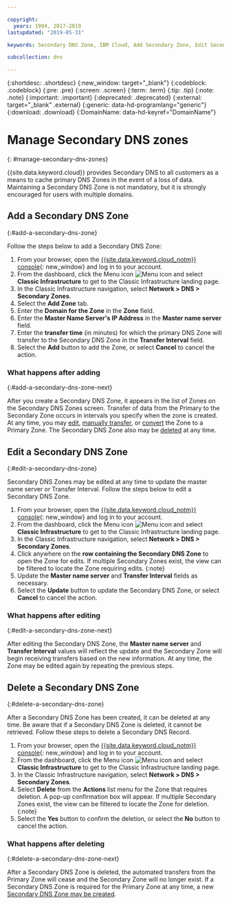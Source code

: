```yaml
---

copyright:
  years: 1994, 2017-2019
lastupdated: "2019-05-31"

keywords: Secondary DNS Zone, IBM Cloud, Add Secondary Zone, Edit Secondary Zone, Delete Secondary Zone, primary DNS Zones

subcollection: dns

---
```



{:shortdesc: .shortdesc}
{:new_window: target="_blank"}
{:codeblock: .codeblock}
{:pre: .pre}
{:screen: .screen}
{:term: .term}
{:tip: .tip}
{:note: .note}
{:important: .important}
{:deprecated: .deprecated}
{:external: target="_blank" .external}
{:generic: data-hd-programlang="generic"}
{:download: .download}
{:DomainName: data-hd-keyref="DomainName"}


# Manage Secondary DNS zones
{: #manage-secondary-dns-zones}

{{site.data.keyword.cloud}} provides Secondary DNS to all customers as a means to cache primary DNS Zones in the event of a loss of data. Maintaining a Secondary DNS Zone is not mandatory, but it is strongly encouraged for users with multiple domains.


## Add a Secondary DNS Zone
{:#add-a-secondary-dns-zone}

Follow the steps below to add a Secondary DNS Zone:

1. From your browser, open the [{{site.data.keyword.cloud_notm}} console](https://{DomainName}/){: new_window} and log in to your account.
1. From the dashboard, click the Menu icon ![Menu icon](../../icons/icon_hamburger.svg) and select **Classic Infrastructure** to get to the Classic Infrastructure landing page.
1. In the Classic Infrastructure navigation, select **Network > DNS > Secondary Zones**.
1. Select the **Add Zone** tab.
1. Enter the **Domain for the Zone** in the **Zone** field.
1. Enter the **Master Name Server's IP Address** in the **Master name server** field.
1. Enter the **transfer time** (in minutes) for which the primary DNS Zone will transfer to the Secondary DNS Zone in the **Transfer Interval** field.
1. Select the **Add** button to add the Zone, or select **Cancel** to cancel the action.

### What happens after adding
{:#add-a-secondary-dns-zone-next}

After you create a Secondary DNS Zone, it appears in the list of Zones on the Secondary DNS Zones screen. Transfer of data from the Primary to the Secondary Zone occurs in intervals you specify when the zone is created. At any time, you may [edit](#edit-a-secondary-dns-zone), [manually transfer](/docs/dns?topic=dns-make-a-manual-zone-transfer-for-a-secondary-dns-zone), or [convert](/docs/dns?topic=dns-convert-a-secondary-dns-zone-to-a-primary-zone) the Zone to a Primary Zone. The Secondary DNS Zone also may be [deleted](#delete-a-secondary-dns-zone) at any time.

## Edit a Secondary DNS Zone
{:#edit-a-secondary-dns-zone}

Secondary DNS Zones may be edited at any time to update the master name server or Transfer Interval. Follow the steps below to edit a Secondary DNS Zone.

1. From your browser, open the [{{site.data.keyword.cloud_notm}} console](https://{DomainName}/){: new_window} and log in to your account.
1. From the dashboard, click the Menu icon ![Menu icon](../../icons/icon_hamburger.svg) and select **Classic Infrastructure** to get to the Classic Infrastructure landing page.
1. In the Classic Infrastructure navigation, select **Network > DNS > Secondary Zones**.
1. Click anywhere on the **row containing the Secondary DNS Zone** to open the Zone for edits.
  If multiple Secondary Zones exist, the view can be filtered to locate the Zone requiring edits.
  {:note}  
1. Update the **Master name server** and **Transfer Interval** fields as necessary.
1. Select the **Update** button to update the Secondary DNS Zone, or select **Cancel** to cancel the action.

### What happens after editing
{:#edit-a-secondary-dns-zone-next}

After editing the Secondary DNS Zone, the **Master name server** and **Transfer Interval** values will reflect the update and the Secondary Zone will begin receiving transfers based on the new information. At any time, the Zone may be edited again by repeating the previous steps.

## Delete a Secondary DNS Zone
{:#delete-a-secondary-dns-zone}

After a Secondary DNS Zone has been created, it can be deleted at any time. Be aware that if a Secondary DNS Zone is deleted, it cannot be retrieved. Follow these steps to delete a Secondary DNS Record.

1. From your browser, open the [{{site.data.keyword.cloud_notm}} console](https://{DomainName}/){: new_window} and log in to your account.
1. From the dashboard, click the Menu icon ![Menu icon](../../icons/icon_hamburger.svg) and select **Classic Infrastructure** to get to the Classic Infrastructure landing page.
1. In the Classic Infrastructure navigation, select **Network > DNS > Secondary Zones**.
1. Select **Delete** from the **Actions** list menu for the Zone that requires deletion. A pop-up confirmation box will appear.
  If multiple Secondary Zones exist, the view can be filtered to locate the Zone for deletion.
  {:note}
1. Select the **Yes** button to confirm the deletion, or select the **No** button to cancel the action.

### What happens after deleting
{:#delete-a-secondary-dns-zone-next}

After a Secondary DNS Zone is deleted, the automated transfers from the Primary Zone will cease and the Secondary Zone will no longer exist. If a Secondary DNS Zone is required for the Primary Zone at any time, a new [Secondary DNS Zone may be created](#add-a-secondary-dns-zone).
